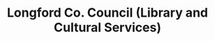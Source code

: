 ---
title: "Longford Co. Council (Library and Cultural Services)"
address: "Aras an Chontae Great Water st Longford Co. Longford"
tel: "(043)3341124"
county: "Longford"
category: "Libraries"
type: "Content"
lat: "53.73016615"
lng: "-7.799126056"
---